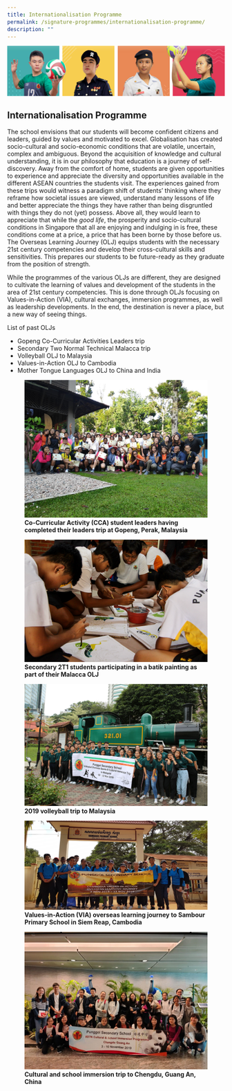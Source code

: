 ```yaml
---
title: Internationalisation Programme
permalink: /signature-programmes/internationalisation-programme/
description: ""
---
```

![](/images/Our%20School/subbanner.jpg)

## Internationalisation Programme

The school envisions that our students will become confident citizens and leaders, guided by values and motivated to excel. Globalisation has created socio-cultural and socio-economic conditions that are volatile, uncertain, complex and ambiguous. Beyond the acquisition of knowledge and cultural understanding, it is in our philosophy that education is a journey of self-discovery. Away from the comfort of home, students are given opportunities to experience and appreciate the diversity and opportunities available in the different ASEAN countries the students visit. The experiences gained from these trips would witness a paradigm shift of students’ thinking where they reframe how societal issues are viewed, understand many lessons of life and better appreciate the things they have rather than being disgruntled with things they do not (yet) possess. Above all, they would learn to appreciate that while the _good life_, the prosperity and socio-cultural conditions in Singapore that all are enjoying and indulging in is free, these conditions come at a price, a price that has been borne by those before us. The Overseas Learning Journey (OLJ) equips students with the necessary 21st century competencies and develop their cross-cultural skills and sensitivities. This prepares our students to be future-ready as they graduate from the position of strength.  

  

While the programmes of the various OLJs are different, they are designed to cultivate the learning of values and development of the students in the area of 21st century competencies. This is done through OLJs focusing on Values-in-Action (VIA), cultural exchanges, immersion programmes, as well as leadership developments. In the end, the destination is never a place, but a new way of seeing things.

  

List of past OLJs

  

*   Gopeng Co-Curricular Activities Leaders trip
*   Secondary Two Normal Technical Malacca trip
*   Volleyball OLJ to Malaysia
*   Values-in-Action OLJ to Cambodia
*   Mother Tongue Languages OLJ to China and India

<figure>
<img src="/images/Signature%20Programmes/Internationalisation%20Programme/CCA%20Student%20leaders%20completed%20leaders%20trip%20at%20Gopeng,%20Perak,%20Malaysia.jpg">
<figcaption> <strong> Co-Curricular Activity (CCA) student leaders having completed their leaders trip at Gopeng, Perak, Malaysia</strong> </figcaption>
</figure>

<figure>
<img src="/images/Signature%20Programmes/Internationalisation%20Programme/Copy%20of%20OLJ_Melaka_4.jpeg">
<figcaption> <strong> Secondary 2T1 students participating in a batik painting as part of their Malacca OLJ</strong> </figcaption>
</figure>

<figure>
<img src="/images/Signature%20Programmes/Internationalisation%20Programme/Copy%20of%205DM30014.jpg">
<figcaption> <strong> 2019 volleyball trip to Malaysia</strong> </figcaption>
</figure>

<figure>
<img src="/images/Signature%20Programmes/Internationalisation%20Programme/VIA%20overseas%20learning%20journey.jpg">
<figcaption> <strong>Values-in-Action (VIA) overseas learning journey to Sambour Primary School in Siem Reap, Cambodia</strong> </figcaption>
</figure>

<figure>
<img src="/images/Signature%20Programmes/Internationalisation%20Programme/Cultural%20and%20school%20immersion%20trip.jpg">
<figcaption> <strong>Cultural and school immersion trip to Chengdu, Guang An, China</strong> </figcaption>
</figure>

